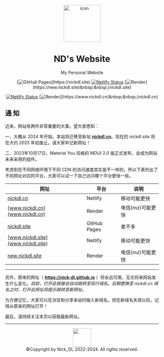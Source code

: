 <div align="center">
<img width="120" src="https://github.com/Nick-DL/nick-dl.github.io/assets/106737278/db7549de-fbf0-4e24-a0fa-e07be95b0d49" alt="icon"/>
<h1 align="center"> ND's Website</h1>

My Personal Website

[![GitHub Pages](https://img.shields.io/badge/GitHub-Pages-blue?logo="GitHub"&style="flat")](https://nickdl.site)
[![Netlify Status](https://api.netlify.com/api/v1/badges/841507c1-6860-401e-b646-0523d0575531/deploy-status)](https://www.nickdl.site)
[![Render](https://img.shields.io/badge/Render-hosted-purple?logo="Render"&style="flat")](https://new.nickdl.site)&nbsp;&nbsp;(nickdl.site)

[![Netlify Status](https://api.netlify.com/api/v1/badges/557f374a-8089-4b19-91f1-cd472a90126e/deploy-status)](https://nickdl.cn)
[![Render](https://img.shields.io/badge/Render-hosted-purple?logo="Render"&style="flat")](https://www.nickdl.cn)&nbsp;&nbsp;(nickdl.cn)

</div>



## 通 知
<p>近来，网站有两件非常重要的大事，望大家悉知：</p>
<p>一、大概从 2024 年开始，本站将迁移至新站 <a href="https://www.nickdl.cn/"><b>nickdl.cn</b></a>。现在的 nickdl.site 将在大约 2025 年初废止。请大家牢记新网址！</p>
<p>二、2023年10月17日，Material You 风格的 MDUI 2.0 版正式发布，会成为网站未来采用的组件。</p>

考虑到在不同网络环境下不同 CDN 的访问速度其实是不一样的，所以下表列出了不同网址对应的平台，大家可以试一下自己访问哪个平台更快一些。

| 网址 | 平台 | 说明 |
| ------------- | ------------- | ------------- |
| [nickdl.cn](nickdl.cn) | Netlify | 移动可能更快 |
| [www.nickdl.cn](www.nickdl.cn) | Render | 电信(mz)可能更快 |
| [nickdl.site](nickdl.site) | GitHub Pages | 差不多 |
| [www.nickdl.site](www.nickdl.site) | Netlify | 移动可能更快 |
| [new.nickdl.site](new.nickdl.site) | Render | 电信(mz)可能更快 |

---

另外，原来的网址（ **https://nick-dl.github.io** ）将永远可用，无论将来网站发生什么变化。*目前，打开此链接会自动跳转至现行域名。后期更换至 nickdl.cn 域名之时，打开此网址将提示跳转至新网址。*

为方便记忆，大家可以在浏览和分享本站时输入新域名。但在新域名失效以后，记得从原来的网址打开！

最后，请持续关注本页以获取最新网址。



---

<p align="center"> 
     <img height="60"src="https://user-images.githubusercontent.com/106737278/213456453-bdcd0029-2b4e-491a-b5e9-d74426922977.svg"/><br>
    ©Copyright by Nick_DL 2022-2024. All rights reserved.
</p>